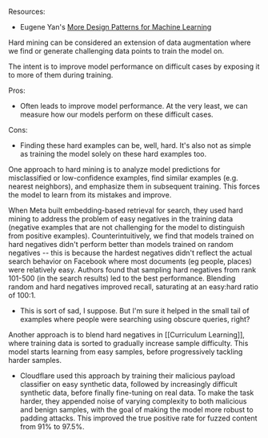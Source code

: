 Resources:
- Eugene Yan's [More Design Patterns for Machine Learning](https://eugeneyan.com/writing/more-patterns/?utm_source=convertkit&utm_medium=email&utm_campaign=2023+Year+in+Review%20-%2012699108)


Hard mining can be considered an extension of data augmentation where we find or generate challenging data points to train the model on.

The intent is to improve model performance on difficult cases by exposing it to more of them during training.

Pros:
- Often leads to improve model performance. At the very least, we can measure how our models perform on these difficult cases.

Cons:
- Finding these hard examples can be, well, hard. It's also not as simple as training the model solely on these hard examples too.

One approach to hard mining is to analyze model predictions for misclassified or low-confidence examples, find similar examples (e.g. nearest neighbors), and emphasize them in subsequent training. This forces the model to learn from its mistakes and improve.

When Meta built embedding-based retrieval for search, they used hard mining to address the problem of easy negatives in the training data (negative examples that are not challenging for the model to distinguish from positive examples). Counterintuitively, we find that models trained on hard negatives didn't perform better than models trained on random negatives -- this is because the hardest negatives didn't reflect the actual search behavior on Facebook where most documents (eg people, places) were relatively easy. Authors found that sampling hard negatives from rank 101-500 (in the search results) led to the best performance. Blending random and hard negatives improved recall, saturating at an easy:hard ratio of 100:1.
- This is sort of sad, I suppose. But I'm sure it helped in the small tail of examples where people were searching using obscure queries, right?

Another approach is to blend hard negatives in [[Curriculum Learning]], where training data is sorted to gradually increase sample difficulty. This model starts learning from easy samples, before progressively tackling harder samples.
- Cloudflare used this approach by training their malicious payload classifier on easy synthetic data, followed by increasingly difficult synthetic data, before finally fine-tuning on real data. To make the task harder, they appended noise of varying complexity to both malicious and benign samples, with the goal of making the model more robust to padding attacks. This improved the true positive rate for fuzzed content from 91% to 97.5%.

